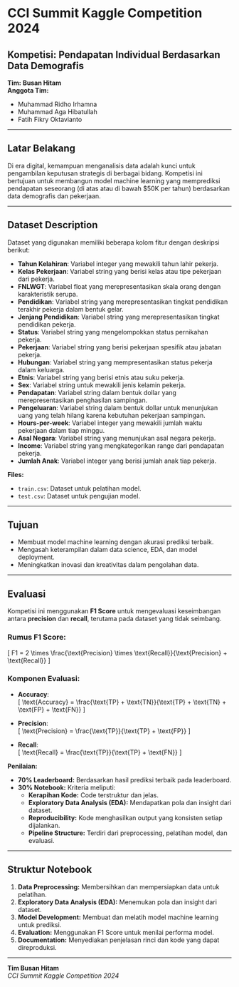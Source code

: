 # CCI Summit Kaggle Competition 2024  

## Kompetisi: Pendapatan Individual Berdasarkan Data Demografis  

**Tim:** **Busan Hitam**  
**Anggota Tim:**  
- Muhammad Ridho Irhamna  
- Muhammad Aga Hibatullah  
- Fatih Fikry Oktavianto  

---

## Latar Belakang  
Di era digital, kemampuan menganalisis data adalah kunci untuk pengambilan keputusan strategis di berbagai bidang. Kompetisi ini bertujuan untuk membangun model machine learning yang memprediksi pendapatan seseorang (di atas atau di bawah $50K per tahun) berdasarkan data demografis dan pekerjaan.  

---

## Dataset Description  
Dataset yang digunakan memiliki beberapa kolom fitur dengan deskripsi berikut:  

- **Tahun Kelahiran**: Variabel integer yang mewakili tahun lahir pekerja.  
- **Kelas Pekerjaan**: Variabel string yang berisi kelas atau tipe pekerjaan dari pekerja.  
- **FNLWGT**: Variabel float yang merepresentasikan skala orang dengan karakteristik serupa.  
- **Pendidikan**: Variabel string yang merepresentasikan tingkat pendidikan terakhir pekerja dalam bentuk gelar.  
- **Jenjang Pendidikan**: Variabel string yang merepresentasikan tingkat pendidikan pekerja.  
- **Status**: Variabel string yang mengelompokkan status pernikahan pekerja.  
- **Pekerjaan**: Variabel string yang berisi pekerjaan spesifik atau jabatan pekerja.  
- **Hubungan**: Variabel string yang mempresentasikan status pekerja dalam keluarga.  
- **Etnis**: Variabel string yang berisi etnis atau suku pekerja.  
- **Sex**: Variabel string untuk mewakili jenis kelamin pekerja.  
- **Pendapatan**: Variabel string dalam bentuk dollar yang merepresentasikan penghasilan sampingan.  
- **Pengeluaran**: Variabel string dalam bentuk dollar untuk menunjukan uang yang telah hilang karena kebutuhan pekerjaan sampingan.  
- **Hours-per-week**: Variabel integer yang mewakili jumlah waktu pekerjaan dalam tiap minggu.  
- **Asal Negara**: Variabel string yang menunjukan asal negara pekerja.  
- **Income**: Variabel string yang mengkategorikan range dari pendapatan pekerja.  
- **Jumlah Anak**: Variabel integer yang berisi jumlah anak tiap pekerja.  

**Files:**  
- `train.csv`: Dataset untuk pelatihan model.  
- `test.csv`: Dataset untuk pengujian model.  

---

## Tujuan  
- Membuat model machine learning dengan akurasi prediksi terbaik.  
- Mengasah keterampilan dalam data science, EDA, dan model deployment.  
- Meningkatkan inovasi dan kreativitas dalam pengolahan data.  

---

## Evaluasi  

Kompetisi ini menggunakan **F1 Score** untuk mengevaluasi keseimbangan antara **precision** dan **recall**, terutama pada dataset yang tidak seimbang.  

### Rumus F1 Score:  
\[
F1 = 2 \times \frac{\text{Precision} \times \text{Recall}}{\text{Precision} + \text{Recall}}
\]  

### Komponen Evaluasi:  
- **Accuracy**:  
  \[
  \text{Accuracy} = \frac{\text{TP} + \text{TN}}{\text{TP} + \text{TN} + \text{FP} + \text{FN}}
  \]  

- **Precision**:  
  \[
  \text{Precision} = \frac{\text{TP}}{\text{TP} + \text{FP}}
  \]  

- **Recall**:  
  \[
  \text{Recall} = \frac{\text{TP}}{\text{TP} + \text{FN}}
  \]  

**Penilaian:**  
- **70% Leaderboard:** Berdasarkan hasil prediksi terbaik pada leaderboard.  
- **30% Notebook:** Kriteria meliputi:  
  - **Kerapihan Kode:** Code terstruktur dan jelas.  
  - **Exploratory Data Analysis (EDA):** Mendapatkan pola dan insight dari dataset.  
  - **Reproducibility:** Kode menghasilkan output yang konsisten setiap dijalankan.  
  - **Pipeline Structure:** Terdiri dari preprocessing, pelatihan model, dan evaluasi.  

---

## Struktur Notebook  
1. **Data Preprocessing:** Membersihkan dan mempersiapkan data untuk pelatihan.  
2. **Exploratory Data Analysis (EDA):** Menemukan pola dan insight dari dataset.  
3. **Model Development:** Membuat dan melatih model machine learning untuk prediksi.  
4. **Evaluation:** Menggunakan F1 Score untuk menilai performa model.  
5. **Documentation:** Menyediakan penjelasan rinci dan kode yang dapat direproduksi.  

---

**Tim Busan Hitam**  
_CCI Summit Kaggle Competition 2024_  
